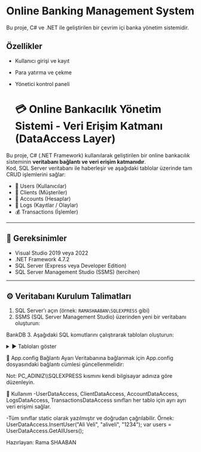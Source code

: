 # Online Banking Management System
Bu proje, C# ve .NET ile geliştirilen bir çevrim içi banka yönetim sistemidir.

## Özellikler
- Kullanıcı girişi ve kayıt
- Para yatırma ve çekme
- Yönetici kontrol paneli

  # 💳 Online Bankacılık Yönetim Sistemi - Veri Erişim Katmanı (DataAccess Layer)

Bu proje, C# (.NET Framework) kullanılarak geliştirilen bir online bankacılık sisteminin **veritabanı bağlantı ve veri erişim katmanıdır**.  
Kod, SQL Server veritabanı ile haberleşir ve aşağıdaki tablolar üzerinde tam CRUD işlemlerini sağlar:

- 👤 Users (Kullanıcılar)
- 👥 Clients (Müşteriler)
- 🏦 Accounts (Hesaplar)
- 📒 Logs (Kayıtlar / Olaylar)
- 💰 Transactions (İşlemler)

---

## 📌 Gereksinimler

- Visual Studio 2019 veya 2022
- .NET Framework 4.7.2
- SQL Server (Express veya Developer Edition)
- SQL Server Management Studio (SSMS) (tercihen)

---

## ⚙️ Veritabanı Kurulum Talimatları

1. SQL Server'ı açın (örnek: `RAMASHAABAN\SQLEXPRESS` gibi)
2. SSMS (SQL Server Management Studio) üzerinden yeni bir veritabanı oluşturun:
   
BankDB
3. Aşağıdaki SQL komutlarını çalıştırarak tabloları oluşturun:

<details>
<summary>▶️ Tabloları göster</summary>

sql```
CREATE TABLE Users (
 UserID INT PRIMARY KEY IDENTITY(1,1),
 FullName NVARCHAR(100),
 Username NVARCHAR(50) UNIQUE,
 Password NVARCHAR(50)
);

CREATE TABLE Clients (
 ClientID INT PRIMARY KEY IDENTITY(1,1),
 FullName NVARCHAR(100),
 Phone NVARCHAR(20)
);

CREATE TABLE Accounts (
 AccountID INT PRIMARY KEY IDENTITY(1,1),
 ClientID INT,
 Balance DECIMAL(18,2) DEFAULT 0,
 FOREIGN KEY (ClientID) REFERENCES Clients(ClientID)
);

CREATE TABLE Logs (
 LogID INT PRIMARY KEY IDENTITY(1,1),
 Message NVARCHAR(200),
 Date DATETIME DEFAULT GETDATE()
);

CREATE TABLE Transactions (
 TransactionID INT PRIMARY KEY IDENTITY(1,1),
 AccountID INT,
 Amount DECIMAL(18,2),
 Type NVARCHAR(20),
 Date DATETIME DEFAULT GETDATE(),
 FOREIGN KEY (AccountID) REFERENCES Accounts(AccountID)
);
 </details>

🔌 App.config Bağlantı Ayarı
Veritabanına bağlanmak için App.config dosyasındaki bağlantı cümlesi güncellenmelidir:

<connectionStrings>
  <add name="BankDBConnection"
       connectionString="Server=PC_ADINIZ\\SQLEXPRESS;Initial Catalog=BankDB;Integrated Security=True"
       providerName="System.Data.SqlClient" />
</connectionStrings>
  Not: PC_ADINIZ\\SQLEXPRESS kısmını kendi bilgisayar adınıza göre düzenleyin.

  🧠 Kullanım
-UserDataAccess, ClientDataAccess, AccountDataAccess, LogsDataAccess, TransactionsDataAccess sınıfları her tablo için ayrı ayrı veri erişimi sağlar.

-Tüm sınıflar static olarak yazılmıştır ve doğrudan çağrılabilir.
  Örnek:
 UserDataAccess.InsertUser("Ali Veli", "aliveli", "1234");
 var users = UserDataAccess.GetAllUsers();

 Hazırlayan: Rama SHAABAN

 

 
